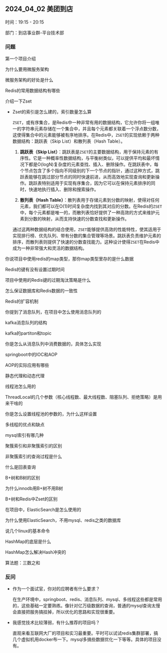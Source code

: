 ## 2024_04_02 美团到店

时间：19:15 - 20:15

部门：到店事业群-平台技术部

### 问题

第一个项目介绍

为什么要用微服务架构

微服务架构的好处是什么

Redis的常用数据结构有哪些

介绍一下Zset

- Zset的索引是怎么建的，索引数量怎么算

  `ZSET`，或有序集合，是Redis中一种非常有用的数据结构，它允许你将一组唯一的字符串元素存储在一个集合中，并且每个元素都关联着一个浮点数分数，这使得集合中的元素能够被有序地排序。在Redis中，`ZSET`的实现依赖于两种数据结构：跳跃表（Skip List）和散列表（Hash Table）。

  1. **跳跃表（Skip List）**：跳跃表是`ZSET`的主要数据结构，用于保持元素的有序性。它是一种概率性数据结构，与平衡树类似，可以提供平均和最坏情况下都是O(logN)复杂度的元素查找、插入、删除操作。在跳跃表中，每个节点包含了多个指向不同级别的下一个节点的指针，通过这种方式，跳跃表能够在跳过部分节点的同时快速前进，从而高效地实现查询和更新操作。跳跃表特别适用于实现有序集合，因为它可以在保持元素排序的同时，快速地执行插入、删除和搜索操作。

  2. **散列表（Hash Table）**：散列表用于存储元素到分数的映射，使得对任何元素，我们都可以在O(1)时间复杂度内找到其对应的分数。在Redis的`ZSET`中，每个元素都是唯一的，而散列表恰好提供了一种高效的方式来维护元素到分数的映射，从而支持快速的分数查找和更新操作。

  通过这两种数据结构的结合使用，`ZSET`能够提供高效的性能特性，使其适用于实现排行榜、优先队列、带有分数的集合管理等场景。跳跃表负责维护元素的排序，而散列表则提供了快速的分数查找能力。这种设计使得`ZSET`在Redis中成为一种非常强大和灵活的数据结构。

你说项目中使用redis的map类型，那你map类型里存的是什么数据

Redis的键有没有设置过期时间

项目中使用的Redis键的过期淘汰策略是什么

怎么保证数据库和Redis数据的一致性

Redis的扩容机制

你提到了消息队列，在项目中怎么使用消息队列的

kafka消息队列的结构

kafka的partiton和topic

你是怎么从消息队列中消费数据的，具体怎么实现

springboot中的IOC和AOP

AOP的实际应用有哪些

静态代理和动态代理

线程池怎么用的

ThreadLocal的几个参数（核心线程数、最大线程数、阻塞队列、拒绝策略）是用来干啥的

你是怎么设置线程池的参数的，为什么这样设置

多线程的优点和缺点

mysql索引有哪几种

聚簇索引和非聚簇索引的区别

非聚簇索引的查询过程是什么

什么是回表查询

B+树和B树的区别

为什么innodb用B+树不用B树

B+树和Redis中Zset的区别

在项目中，ElasticSearch是怎么使用的

为什么使用ElasticSearch，不用mysql、redis之类的数据库

说几个linux的基本命令

HashMap的底层是什么

HashMap怎么解决Hash冲突的

算法题：三数之和

### 反问

- 作为一个面试官，你对的应聘者有什么要求？

  在生产环境中，springboot、redis、消息队列、mysql、多线程这些都是常用的，这些基础一定要熟练。像针对亿万级数据的查询，普通的mysql查询太慢会直接把服务搞挂掉，所以优化的思路和实现很重要。

- 我感觉技术比较薄弱，有什么推荐的项目吗？

  直观来看互联网大厂的项目和实习最重要。平时可以试试redis集群部署，搞几个虚拟机用docker布一下。mysql多搞些数据优化一下等等。具体的项目没有。







